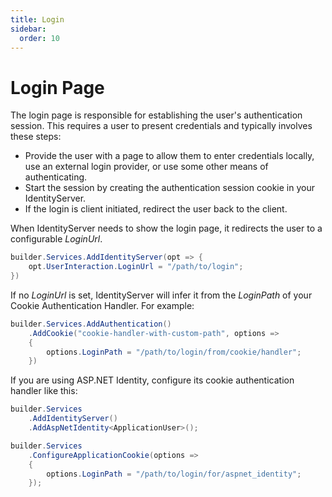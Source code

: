 ```yaml
---
title: Login
sidebar:
  order: 10
---
```



# Login Page

The login page is responsible for establishing the user's authentication session.
This requires a user to present credentials and typically involves these steps:
* Provide the user with a page to allow them to enter credentials locally, use an external login provider, or use some other means of authenticating.
* Start the session by creating the authentication session cookie in your IdentityServer.
* If the login is client initiated, redirect the user back to the client.

When IdentityServer needs to show the login page, it redirects the user to a configurable
*LoginUrl*.
```cs
builder.Services.AddIdentityServer(opt => {
    opt.UserInteraction.LoginUrl = "/path/to/login";
})
```

If no *LoginUrl* is set, IdentityServer will infer it from the *LoginPath* of your Cookie
Authentication Handler. For example:
```cs
builder.Services.AddAuthentication()
    .AddCookie("cookie-handler-with-custom-path", options => 
    {
        options.LoginPath = "/path/to/login/from/cookie/handler";
    })
```

If you are using ASP.NET Identity, configure its cookie authentication handler like this:
```cs
builder.Services
    .AddIdentityServer()
    .AddAspNetIdentity<ApplicationUser>();

builder.Services
    .ConfigureApplicationCookie(options => 
    {
        options.LoginPath = "/path/to/login/for/aspnet_identity";
    });
```
